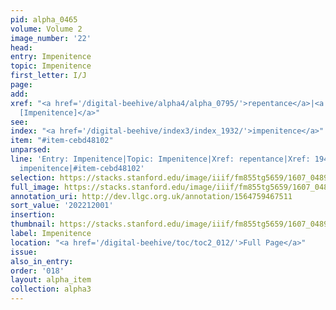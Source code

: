```yaml
---
pid: alpha_0465
volume: Volume 2
image_number: '22'
head:
entry: Impenitence
topic: Impenitence
first_letter: I/J
page:
add:
xref: "<a href='/digital-beehive/alpha4/alpha_0795/'>repentance</a>|<a href='/digital-beehive/num8/num_2870/'>1945
  [Impenitence]</a>"
see:
index: "<a href='/digital-beehive/index3/index_1932/'>impenitence</a>"
item: "#item-cebd48102"
unparsed:
line: 'Entry: Impenitence|Topic: Impenitence|Xref: repentance|Xref: 1945 [Impenitence]|Index:
  impenitence|#item-cebd48102'
selection: https://stacks.stanford.edu/image/iiif/fm855tg5659/1607_0489/730,2001,3056,587/full/0/default.jpg
full_image: https://stacks.stanford.edu/image/iiif/fm855tg5659/1607_0489/full/full/0/default.jpg
annotation_uri: http://dev.llgc.org.uk/annotation/1564759467511
sort_value: '202212001'
insertion:
thumbnail: https://stacks.stanford.edu/image/iiif/fm855tg5659/1607_0489/730,2001,600,180/250,/0/default.jpg
label: Impenitence
location: "<a href='/digital-beehive/toc/toc2_012/'>Full Page</a>"
issue:
also_in_entry:
order: '018'
layout: alpha_item
collection: alpha3
---
```

